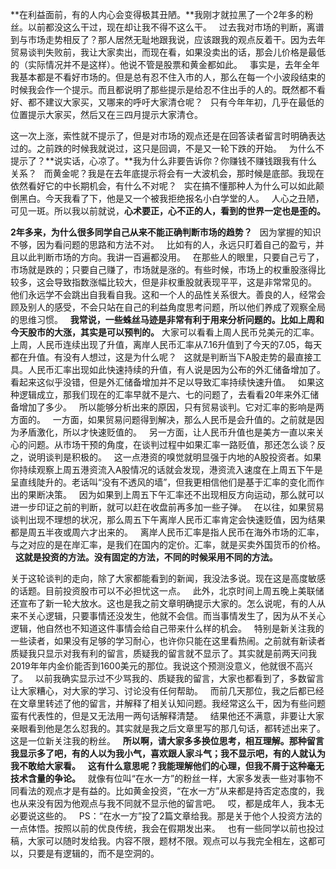 **在利益面前，有的人内心会变得极其丑陋。**我刚才就拉黑了一个2年多的粉丝。以前都没这么干过，现在却让我不得不这么干。
 
过去我对市场的判断，离谱到与市场走势相反了？那人居然无耻地跟我说，应该跟我的观点反着干。因为去年贸易谈判失败前，我让大家卖出，而现在看，如果没卖出的话，那会儿价格是最低的（实际情况并不是这样）。他说不管是股票和黄金都如此。
 
事实是，去年全年我基本都是不看好市场的。但是总有忍不住入市的人，那么在每一个小波段结束的时候我会作一个提示。而且都说明了那些提示是给忍不住出手的人的。既然都不看好、都不建议大家买，又哪来的呼吁大家清仓呢？
 
只有今年年初，几乎在最低的位置提示大家买，然后又在三四月提示大家清仓。
  
这一次上涨，索性就不提示了，但是对市场的观点还是在回答读者留言时明确表达过的。之前跌的时候我就说过，这只是回调，不是又一轮下跌的开始。
 
为什么不提示了？**说实话，心凉了。**我为什么非要告诉你？你赚钱不赚钱跟我有什么关系？
 
而黄金呢？我是在去年底提示将会有一大波机会，那时候是底部。我现在依然看好它的中长期机会，有什么不对呢？
 
实在搞不懂那种人为什么可以如此颠倒黑白。今天我看了下，他是又一个被我拒绝报名小白学堂的人。
 
人心之丑陋，可见一斑。所以我以前就说，**心术要正，心不正的人，看到的世界一定也是歪的。**
  
**2年多来，为什么很多同学自己从来不能正确判断市场的趋势？**
 
因为掌握的知识不够，因为看问题的思路和方法不对。
 
比如有的人，永远只盯着自己的盈亏，并且以此判断市场的方向。我讲一百遍都没用。
 
在那些人的眼里，只要自己亏了，市场就是跌的；只要自己赚了，市场就是涨的。有些时候，市场上的权重股涨得比较多，这会导致指数涨幅比较大，但是非权重股就表现平平，这是非常常见的。
 
他们永远学不会跳出自我看自我。这和一个人的品性关系很大。善良的人，经常会顾及别人的感受，不会只站在自己的利益角度思考问题，所以他们养成了观察全局的思维习惯。
 
**我常说，一些蛛丝马迹是非常有利于用来分析问题的。比如上周和今天股市的大涨，其实是可以预判的。**
大家可以看看上周人民币兑美元的汇率。上周，人民币连续出现了升值，离岸人民币汇率从7.16升值到了今天的7.05，每天都在升值。有没有人想过，这是为什么呢？
 
这就是判断当下A股走势的最直接工具。人民币汇率出现如此快速持续的升值，有人说是因为公布的外汇储备增加了。看起来这似乎没错，但是外汇储备增加并不足以导致汇率持续快速升值。
 
如果这种逻辑成立，那我们现在的汇率早就不是六、七的问题了，去看看20年来外汇储备增加了多少。
 
所以能够分析出来的原因，只有贸易谈判。它对汇率的影响是两方面的。
 
一方面，如果贸易问题得到解决，那么人民币是会升值的。之前就是因为矛盾激化，所以才快速贬值的。
 
另一方面，让人民币升值也是美方一直以来关心的问题。从市场干预的角度，在谈判过程中如果汇率一路贬值，那还怎么谈？反之，说明谈判是积极的。
 
这一点港资的嗅觉就明显强于内地的A股投资者。如果你持续观察上周五港资流入A股情况的话就会发现，港资流入速度在上周五下午是呈直线陡升的。老话叫“没有不透风的墙”，但我更相信他们是基于汇率的变化而作出的果断决策。
 
因为如果到上周五下午汇率还不出现相反方向运动，那么就可以进一步印证之前的判断，就可以赶在收盘前再多加一些子弹。
 
在以往，如果贸易谈判出现不理想的状况，那么周五下午离岸人民币汇率肯定会快速贬值，因为结果都是周五半夜或周六才出来的。
 
离岸人民币汇率是指人民币在海外市场的汇率，与之对应的是在岸汇率，是我们在国内的定价。汇率，就是买卖外国货币的价格。
 
**这就是投资的方法。没有固定的方法，不同的时候采用不同的方法。**
  
关于这轮谈判的走向，除了大家都能看到的新闻，我没法多说。现在这是高度敏感的话题。目前投资股市可以不必担忧这一点。
 
此外，北京时间上周五晚上美联储还宣布了新一轮大放水。这也是我之前文章明确提示大家的。怎么说呢，有的人从来不关心逻辑，只要事情还没发生，他就不会信。而当事情发生了，因为从不关心逻辑，他自然也不知道这件事情会给自己带来什么样的机会。
 
特别是新关注我的一些读者，如果没有足够的学习耐心，也许你只能在这里看热闹。之前就有新读者质疑我只显示对我有利的留言，质疑我的留言就不显示了。其实就是前两天问我2019年年内金价能否到1600美元的那位。我说这个预测没意义，他就很不高兴了。
 
以前我确实显示过不少骂我的、质疑我的留言，大家也都看到了，多数留言让大家糟心，对大家的学习、讨论没有任何帮助。
 
而前几天那位，我之后都已经在文章里转述了他的留言，并解释了相关认知问题。我经常这么干，因为有些问题蛮有代表性的，但是又无法用一两句话解释清楚。
 
结果他还不满意，非要让大家亲眼看到他是怎么怼我的。其实就是我之后文章里写的那几句话，都转述出来了。这是一位新关注我的粉丝。
 
**所以啊，请大家多多换位思考，相互理解。那种留言我显示多了吧，有的人以为我小气，喜欢跟人家斗气；我不显示吧，有的人就认为我不敢给大家看。**
 
**这有什么意思呢？我能理解他们的心理，但我不屑于这种毫无技术含量的争论。**
 
就像有位叫“在水一方”的粉丝一样，大家多发表一些对事物不同看法的观点才是有益的。比如黄金投资，“在水一方”从来都是持否定态度的，我也从来没有因为他观点与我不同就不显示他的留言吧。
 
哎，都是成年人，我本无必要说这些的。
 
PS：“在水一方”投了2篇文章给我。那是关于他个人投资方法的一点体悟。按照以前的优良传统，我会在假期发出来。
 
也有一些同学以前也投过稿，大家可以随时发给我。内容不限，题材不限。观点可以与我完全相左，这都可以，只要是有逻辑的，而不是空洞的。